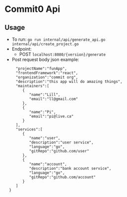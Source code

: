 # Commit0 Api

## Usage
 - To run:
 `go run internal/api/generate_api.go internal/api/create_project.go`
 - Endpoint:
    - POST `localhost:8080/{version}/generate`
 - Post request body json example:
 ``` {
      "projectName":"funApp",
      "frontendFramework":"react",
      "organization":"commit org",
      "description":"this app will do amazing things",
      "maintainers":[
         {
            "name":"Lill",
            "email":"ll@gmail.com"
         },
         {
            "name":"Pi",
            "email":"pi@live.ca"
         }
      ],
      "services":[
         {
            "name":"user",
            "description":"user service",
            "language":"go",
            "gitRepo":"github.com/user"
         },
         {
            "name":"account",
            "description":"bank account service",
            "language":"go",
            "gitRepo":"github.com/account"
         }
      ]
   }
   ```

